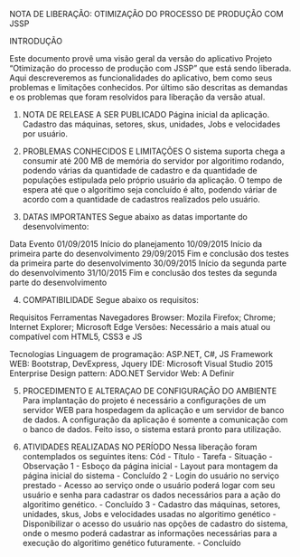 NOTA DE LIBERAÇÃO: OTIMIZAÇÃO DO PROCESSO DE PRODUÇÃO COM JSSP	

INTRODUÇÃO

Este documento provê uma visão geral da versão do aplicativo Projeto “Otimização do processo de produção com JSSP” que está sendo liberada. Aqui descreveremos as funcionalidades do aplicativo, bem como seus problemas e limitações conhecidos. Por último são descritas as demandas e os problemas que foram resolvidos para liberação da versão atual.

1.	NOTA DE RELEASE A SER PUBLICADO
    Página inicial da aplicação.
    Cadastro das máquinas, setores, skus, unidades, Jobs e velocidades por usuário.

2.	PROBLEMAS CONHECIDOS E LIMITAÇÕES
    O sistema suporta chega a consumir até 200 MB de memória do servidor por algoritimo rodando, podendo várias da quantidade de cadastro e da quantidade de populações estipulada pelo próprio usuário da aplicação.
    O tempo de espera até que o algoritimo seja concluído é alto, podendo váriar de acordo com a quantidade de cadastros realizados pelo usuário.

3.	DATAS IMPORTANTES
Segue abaixo as datas importante do desenvolvimento:

Data	    Evento
01/09/2015	Início do planejamento
10/09/2015	Início da primeira parte do desenvolvimento
29/09/2015	Fim e conclusão dos testes da primeira parte do desenvolvimento
30/09/2015	Início da segunda parte do desenvolvimento
31/10/2015	Fim e conclusão dos testes da segunda parte do desenvolvimento

4.	COMPATIBILIDADE
Segue abaixo os requisitos:

Requisitos	Ferramentas
Navegadores	Browser: Mozila Firefox; Chrome; Internet Explorer; Microsoft Edge
Versões: Necessário a mais atual ou compatível com HTML5, CSS3 e JS

Tecnologias
Linguagem de programação: ASP.NET, C#, JS
Framework WEB: Bootstrap, DevExpress, Jquery
IDE: Microsoft Visual Studio 2015 Enterprise
Design pattern: ADO.NET
Servidor Web: A Definir

5.	PROCEDIMENTO E ALTERAÇAO DE CONFIGURAÇÃO DO AMBIENTE
Para implantação do projeto é necessário a configurações de um servidor WEB para hospedagem da aplicação e um servidor de banco de dados. A configuração da aplicação é somente a comunicação com o banco de dados. Feito isso, o sistema estará pronto para utilização.

6.	ATIVIDADES REALIZADAS NO PERÍODO
Nessa liberação foram contemplados os seguintes itens:
Cód - Título - Tarefa - Situação - Observação
1 - Esboço da página inicial - Layout para montagem da página inicial do sistema - Concluído
2 - Login do usuário no serviço prestado - Acesso ao serviço onde o usuário poderá logar com seu usuário e senha para cadastrar os dados necessários para a ação do algoritimo genético. - Concluído
3 - Cadastro das máquinas, setores, unidades, skus, Jobs e velocidades usadas no algoritimo genético - Disponibilizar o acesso do usuário nas opções de cadastro do sistema, onde o mesmo poderá cadastrar as informações necessárias para a execução do algoritimo genético futuramente. - Concluído